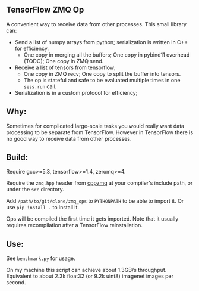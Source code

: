 
## TensorFlow ZMQ Op

A convenient way to receive data from other processes. This small library can:

+ Send a list of numpy arrays from python; serialization is written in C++ for efficiency.
  + One copy in merging all the buffers; One copy in pybind11 overhead (TODO); One copy in ZMQ send.
+ Receive a list of tensors from tensorflow;
  + One copy in ZMQ recv; One copy to split the buffer into tensors.
  + The op is stateful and safe to be evaluated multiple times in one `sess.run` call.
+ Serialization is in a custom protocol for efficiency;

## Why:

Sometimes for complicated large-scale tasks you would really want data processing to be separate from TensorFlow.
However in TensorFlow there is no good way to receive data from other processes.

## Build:

Require gcc>=5.3, tensorflow>=1.4, zeromq>=4.

Require the `zmq.hpp` header from [cppzmq](https://github.com/zeromq/cppzmq) at
your compiler's include path, or under the `src` directory.

Add `/path/to/git/clone/zmq_ops` to `PYTHONPATH` to be able to import it.
Or use `pip install .` to install it.

Ops will be compiled the first time it gets imported.
Note that it usually requires recompilation after a TensorFlow reinstallation.

## Use:

See `benchmark.py` for usage.

On my machine this script can achieve about 1.3GB/s throughput. Equivalent to about 2.3k float32 (or 9.2k uint8) imagenet images per second.
